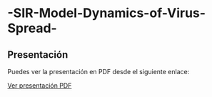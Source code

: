 # -SIR-Model-Dynamics-of-Virus-Spread-
## Presentación

Puedes ver la presentación en PDF desde el siguiente enlace:

[Ver presentación PDF](https://drive.google.com/file/d/1yRTkZmbD1Z1pxhLPDyuLOSyHD2FeCaQs/view?usp=drive_link)

